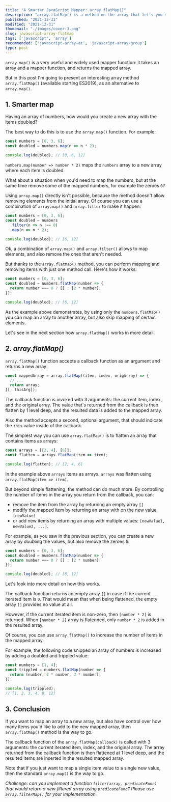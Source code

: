 ```yaml
---
title: "A Smarter JavaScript Mapper: array.flatMap()"
description: "array.flatMap() is a method on the array that let's you map elements a littler smarter."  
published: "2021-12-31"
modified: "2021-12-31"
thumbnail: "./images/cover-3.png"
slug: javascript-array-flatmap
tags: ['javascript', 'array']
recommended: ['javascript-array-at', 'javascript-array-group']
type: post
---
```


`array.map()` is a very useful and widely used mapper function: it takes an array and a mapper function, and returns the mapped array.  

But in this post I'm going to present an interesting array method `array.flatMap()` (available starting ES2019), as an alternative to `array.map()`.  

## 1. Smarter map

Having an array of numbers, how would you create a new array with the items doubled?  

The best way to do this is to use the `array.map()` function. For example:

```javascript
const numbers = [0, 3, 6];
const doubled = numbers.map(n => n * 2);

console.log(doubled); // [0, 6, 12]
```

`numbers.map(number => number * 2)` maps the `numbers` array to a new array where each item is doubled.  

What about a situation when you'd need to map the numbers, but at the same time remove some of the mapped numbers, for example 
the zeroes `0`?

Using `array.map()` directly isn't possible, because the method doesn't allow removing elements from the initial array. Of course you can use a combination of `array.map()` and `array.filter` to make it happen:

```javascript
const numbers = [0, 3, 6];
const doubled = numbers
  .filter(n => n !== 0)
  .map(n => n * 2);

console.log(doubled); // [6, 12]
```

Ok, a combination of `array.map()` and `array.filter()` allows to map elements, and also remove the ones that aren't needed.  

But thanks to the `array.flatMap()` method, you can perform mapping and removing items with just one method call. Here's how it works:

```javascript
const numbers = [0, 3, 6];
const doubled = numbers.flatMap(number => {
  return number === 0 ? [] : [2 * number];
});

console.log(doubled); // [6, 12]
```

As the example above demonstrates, by using only the `numbers.flatMap()` you can map an array to another array, but also skip mapping of certain elements.  

Let's see in the next section how `array.flatMap()` works in more detail.  

## 2. *array.flatMap()*

`array.flatMap()` function accepts a callback function as an argument and returns a new array:

```javascript
const mappedArray = array.flatMap((item, index, origArray) => {
  // ...
  return array;
}[, thisArg]);
```

The callback function is invoked with 3 arguments: the current item, index, and the original array. The value that's returned from the callback is then flatten by 1 level deep, and the resulted data is added to the mapped array.  

Also the method accepts a second, optional argument, that should indicate the `this` value inside of the callback.  

The simplest way you can use `array.flatMap()` is to flatten an array that contains items as arrays:

```javascript
const arrays = [[2, 4], [6]];
const flatten = arrays.flatMap(item => item);

console.log(flatten); // [2, 4, 6]
```

In the example above `arrays` items as arrays. `arrays` was flatten using `array.flatMap(item => item)`.  

But beyond simple flattening, the method can do much more. By controlling the number of items in the array you return from the callback, you can:

* remove the item from the array by returning an empty array `[]`
* modify the mapped item by returning an array with on the new value `[newValue]`
* or add new items by returning an array with multiple values: `[newValue1, newValue2, ...]`.  

For example, as you saw in the previous section, you can create a new array by doubling the values, but also remove the zeroes `0`:

```javascript
const numbers = [0, 3, 6];
const doubled = numbers.flatMap(number => {
  return number === 0 ? [] : [2 * number];
});

console.log(doubled); // [6, 12]
```

Let's look into more detail on how this works.  

The callback function returns an empty array `[]` in case if the current iterated item is `0`. That would mean that when being flattened, the empty array `[]` provides no value at all.  

However, if the current iterated item is non-zero, then `[number * 2]` is returned. When `[number * 2]` array is flatenned, only `number * 2` is added in the resulted array.  

Of course, you can use `array.flatMap()` to increase the number of items in the mapped array. 

For example, the following code snipped an array of numbers is increased by adding a doubled and trippled value:

```javascript
const numbers = [1, 4];
const trippled = numbers.flatMap(number => {
  return [number, 2 * number, 3 * number];
});

console.log(trippled);
// [1, 2, 3, 4, 8, 12]
```

## 3. Conclusion

If you want to map an array to a new array, but also have control over how many items you'd like to add to the new mapped array, then `array.flatMap()` method is the way to go.  

The callback function of the `array.flatMap(callback)` is called with 3 arguments: the current iterated item, index, and the original array. The array returned from the callback function is then flattened at 1 level deep, and the resulted items are inserted in the resulted mapped array.  

Note that if you just want to map a single item value to a single new value, then the standard `array.map()` is the way to go. 

*Challenge: can you implement a function `filter(array, predicateFunc)` that would return a new filtered array using `predicateFunc`? Please use `array.filterMap()` for your implementation.*